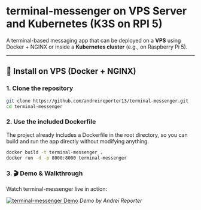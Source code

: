 # terminal-messenger on VPS Server and Kubernetes (K3S on RPI 5)

A terminal-based messaging app that can be deployed on a **VPS** using Docker + NGINX or inside a **Kubernetes cluster** (e.g., on Raspberry Pi 5).

---

## 🔧 Install on VPS (Docker + NGINX)

### 1. Clone the repository
```bash
git clone https://github.com/andreireporter13/terminal-messenger.git
cd terminal-messenger
```

### 2. Use the included Dockerfile
The project already includes a Dockerfile in the root directory, so you can build and run the app directly without modifying anything.
```bash
docker build -t terminal-messenger .
docker run -d -p 8000:8000 terminal-messenger
```

### 3. 🎬 Demo & Walkthrough

Watch terminal-messenger live in action:

[![terminal-messenger Demo](https://img.youtube.com/vi/wqdllVNsiyw/0.jpg)](https://www.youtube.com/watch?v=wqdllVNsiyw)
*Demo by Andrei Reporter*
